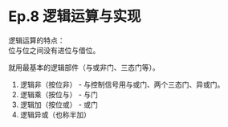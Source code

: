 # Ep.8 逻辑运算与实现

逻辑运算的特点：  
位与位之间没有进位与借位。

就用最基本的逻辑部件（与或非门、三态门等）。

1. 逻辑非（按位非） - 与控制信号用与或门、两个三态门、异或门。
2. 逻辑乘（按位与） - 与门
3. 逻辑加（按位或） - 或门
4. 逻辑异或（也称半加）
